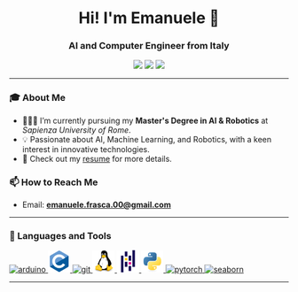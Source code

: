 <h1 align="center">Hi! I'm Emanuele 👋</h1>
<h3 align="center">AI and Computer Engineer from Italy</h3>



<p align="center">
  <a href="https://www.linkedin.com/in/emanuele-frasca/"><img src="https://img.shields.io/badge/-Linkedin-blue?style=flat&logo=Linkedin&logoColor=white"></a>
  <a href="https://huggingface.co/emanuele-frasca"><img src="https://img.shields.io/badge/-Hugging Face-ff9900?style=flat&logo=huggingface&logoColor=white"></a>
  <a href="https://registry.jsonresume.org/noostale?theme=professional"><img src="https://img.shields.io/badge/-Resume-ffffff?style=flat&logo=adobeacrobatreader&logoColor=red"></a>


    

</p>

---

### 🎓 About Me
- 🧑🏻‍🏫 I’m currently pursuing my **Master's Degree in AI & Robotics** at *Sapienza University of Rome*.
- 💡 Passionate about AI, Machine Learning, and Robotics, with a keen interest in innovative technologies.
- 📄 Check out my [resume](https://registry.jsonresume.org/noostale?theme=professional) for more details.


### 📫 How to Reach Me
- Email: **emanuele.frasca.00@gmail.com**


---


### 🔧 Languages and Tools
<p align="left">
  <a href="https://www.arduino.cc/" target="_blank" rel="noreferrer"> <img src="https://cdn.worldvectorlogo.com/logos/arduino-1.svg" alt="arduino" width="40" height="40"/> </a> 
  <a href="https://www.cprogramming.com/" target="_blank" rel="noreferrer"> <img src="https://raw.githubusercontent.com/devicons/devicon/master/icons/c/c-original.svg" alt="c" width="40" height="40"/> </a> 
  <a href="https://git-scm.com/" target="_blank" rel="noreferrer"> <img src="https://www.vectorlogo.zone/logos/git-scm/git-scm-icon.svg" alt="git" width="40" height="40"/> </a> 
  <a href="https://www.linux.org/" target="_blank" rel="noreferrer"> <img src="https://raw.githubusercontent.com/devicons/devicon/master/icons/linux/linux-original.svg" alt="linux" width="40" height="40"/> </a>
  <a href="https://pandas.pydata.org/" target="_blank" rel="noreferrer"> <img src="https://raw.githubusercontent.com/devicons/devicon/2ae2a900d2f041da66e950e4d48052658d850630/icons/pandas/pandas-original.svg" alt="pandas" width="40" height="40"/> </a>
  <a href="https://www.python.org" target="_blank" rel="noreferrer"> <img src="https://raw.githubusercontent.com/devicons/devicon/master/icons/python/python-original.svg" alt="python" width="40" height="40"/> </a>
  <a href="https://pytorch.org/" target="_blank" rel="noreferrer"> <img src="https://www.vectorlogo.zone/logos/pytorch/pytorch-icon.svg" alt="pytorch" width="40" height="40"/> </a> 
  <a href="https://seaborn.pydata.org/" target="_blank" rel="noreferrer"> <img src="https://seaborn.pydata.org/_images/logo-mark-lightbg.svg" alt="seaborn" width="40" height="40"/> </a> 
</p>

---
